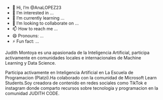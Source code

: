- 👋 Hi, I’m @AnaLOPEZ23
- 👀 I’m interested in ...
- 🌱 I’m currently learning ...
- 💞️ I’m looking to collaborate on ...
- 📫 How to reach me ...
- 😄 Pronouns: ...
- ⚡ Fun fact: ...

Judith Montoya es una apasionada de la Inteligencia Artificial, participa activamente en comunidades locales e internacionales de Machine Learning y Data Science.

Participa activamente en Inteligencia Artificial en La Escuela de Programacion (Platzi).Ha colaborado con la comunidad de Microsoft Learn Students.Soy creadora de contenido en redes sociales como TikTok e instagram donde comparto recursos sobre tecnologia y programacion en la comunidad JUDITH CODE.

